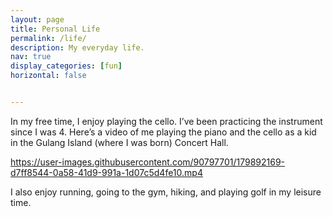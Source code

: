 ```yaml
---
layout: page
title: Personal Life
permalink: /life/
description: My everyday life.
nav: true
display_categories: [fun]
horizontal: false


---
```


In my free time, I enjoy playing the cello. I’ve been practicing the instrument since I was 4. Here’s a video of me playing the piano and the cello as a kid in the Gulang Island (where I was born) Concert Hall.

https://user-images.githubusercontent.com/90797701/179892169-d7ff8544-0a58-41d9-991a-1d07c5d4fe10.mp4

I also enjoy running, going to the gym, hiking, and playing golf in my leisure time.
